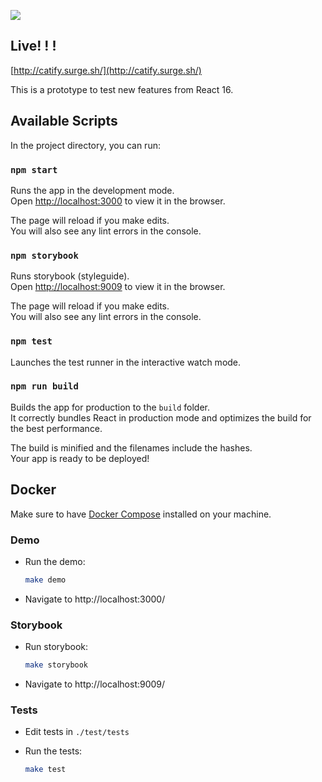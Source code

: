 ![](https://media1.giphy.com/media/zhYV8O6j5CQ8/giphy.gif)

## Live! ! !

[http://catify.surge.sh/](http://catify.surge.sh/)

This is a prototype to test new features from React 16.

## Available Scripts

In the project directory, you can run:

### `npm start`

Runs the app in the development mode.<br>
Open [http://localhost:3000](http://localhost:3000) to view it in the browser.

The page will reload if you make edits.<br>
You will also see any lint errors in the console.

### `npm storybook`

Runs storybook (styleguide).<br>
Open [http://localhost:9009](http://localhost:9009) to view it in the browser.

The page will reload if you make edits.<br>
You will also see any lint errors in the console.

### `npm test`

Launches the test runner in the interactive watch mode.<br>

### `npm run build`

Builds the app for production to the `build` folder.<br>
It correctly bundles React in production mode and optimizes the build for the best performance.

The build is minified and the filenames include the hashes.<br>
Your app is ready to be deployed!

## Docker

Make sure to have [Docker Compose](https://docs.docker.com/compose/install/) installed on your machine.

### Demo

* Run the demo:

  ```bash
  make demo
  ```

* Navigate to http://localhost:3000/

### Storybook

* Run storybook:

  ```bash
  make storybook
  ```

* Navigate to http://localhost:9009/

### Tests

* Edit tests in `./test/tests`
* Run the tests:

  ```bash
  make test
  ```
